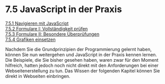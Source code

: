 # 7.5 JavaScript in der Praxis

[7.5.1 Navigieren mit JavaScript](7.5.1_Navigieren_mit_JavaScript.md)<br>
[7.5.2 Formulare I: Vollständigkeit prüfen](7.5.2_Formulare_I_Vollstaendigkeit_pruefen.md)<br>
[7.5.3 Formulare II: Besondere Überprüfungen](7.5.3_Formulare_II_Besondere_Ueberpruefungen.md)<br>
[7.5.4 Grafiken einsetzen](7.5.4_Grafiken_einsetzen.md)<br>

Nachdem Sie die Grundprinzipien der Programmierung gelernt haben, können Sie nun weitergehen und JavaScript in der Praxis kennen lernen. Die Beispiele, die Sie bisher gesehen haben, waren zwar für den Moment hilfreich, hatten jedoch noch nicht direkt mit den Anforderungen bei einer Webseitenerstellung zu tun. Das Wissen der folgenden Kapitel können Sie direkt in Webseiten einbringen.


